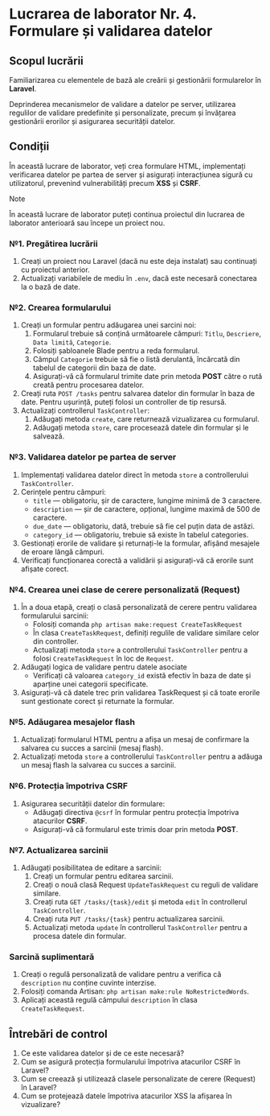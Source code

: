 # Lucrarea de laborator Nr. 4. Formulare și validarea datelor

## Scopul lucrării

Familiarizarea cu elementele de bază ale creării și gestionării formularelor în **Laravel**.

Deprinderea mecanismelor de validare a datelor pe server, utilizarea regulilor de validare predefinite și personalizate, precum și învățarea gestionării erorilor și asigurarea securității datelor.

## Condiții

În această lucrare de laborator, veți crea formulare HTML, implementați verificarea datelor pe partea de server și asigurați interacțiunea sigură cu utilizatorul, prevenind vulnerabilități precum **XSS** și **CSRF**.

> [!NOTE]
> În această lucrare de laborator puteți continua proiectul din lucrarea de laborator anterioară sau începe un proiect nou.

### №1. Pregătirea lucrării

1. Creați un proiect nou Laravel (dacă nu este deja instalat) sau continuați cu proiectul anterior.
2. Actualizați variabilele de mediu în `.env`, dacă este necesară conectarea la o bază de date.

### №2. Crearea formularului

1. Creați un formular pentru adăugarea unei sarcini noi:
   1. Formularul trebuie să conțină următoarele câmpuri: `Titlu`, `Descriere`, `Data limită`, `Categorie`.
   2. Folosiți șabloanele Blade pentru a reda formularul.
   3. Câmpul `Categorie` trebuie să fie o listă derulantă, încărcată din tabelul de categorii din baza de date.
   4. Asigurați-vă că formularul trimite date prin metoda **POST** către o rută creată pentru procesarea datelor.
2. Creați ruta `POST /tasks` pentru salvarea datelor din formular în baza de date. Pentru ușurință, puteți folosi un controller de tip resursă.
3. Actualizați controllerul `TaskController`:
   1. Adăugați metoda `create`, care returnează vizualizarea cu formularul.
   2. Adăugați metoda `store`, care procesează datele din formular și le salvează.

### №3. Validarea datelor pe partea de server

1. Implementați validarea datelor direct în metoda `store` a controllerului `TaskController`.
2. Cerințele pentru câmpuri:
   - `title` — obligatoriu, șir de caractere, lungime minimă de 3 caractere.
   - `description` — șir de caractere, opțional, lungime maximă de 500 de caractere.
   - `due_date` — obligatoriu, dată, trebuie să fie cel puțin data de astăzi.
   - `category_id` — obligatoriu, trebuie să existe în tabelul categories.
3. Gestionați erorile de validare și returnați-le la formular, afișând mesajele de eroare lângă câmpuri.
4. Verificați funcționarea corectă a validării și asigurați-vă că erorile sunt afișate corect.

### №4. Crearea unei clase de cerere personalizată (Request)

1. În a doua etapă, creați o clasă personalizată de cerere pentru validarea formularului sarcinii:
   - Folosiți comanda `php artisan make:request CreateTaskRequest`
   - În clasa `CreateTaskRequest`, definiți regulile de validare similare celor din controller.
   - Actualizați metoda `store` a controllerului `TaskController` pentru a folosi `CreateTaskRequest` în loc de `Request`.
2. Adăugați logica de validare pentru datele asociate
   - Verificați că valoarea `category_id` există efectiv în baza de date și aparține unei categorii specificate.
3. Asigurați-vă că datele trec prin validarea TaskRequest și că toate erorile sunt gestionate corect și returnate la formular.

### №5. Adăugarea mesajelor flash

1. Actualizați formularul HTML pentru a afișa un mesaj de confirmare la salvarea cu succes a sarcinii (mesaj flash).
2. Actualizați metoda `store` a controllerului `TaskController` pentru a adăuga un mesaj flash la salvarea cu succes a sarcinii.

### №6. Protecția împotriva CSRF

1. Asigurarea securității datelor din formulare:
   - Adăugați directiva `@csrf` în formular pentru protecția împotriva atacurilor **CSRF**.
   - Asigurați-vă că formularul este trimis doar prin metoda **POST**.

### №7. Actualizarea sarcinii

1. Adăugați posibilitatea de editare a sarcinii:
   1. Creați un formular pentru editarea sarcinii.
   2. Creați o nouă clasă Request `UpdateTaskRequest` cu reguli de validare similare.
   3. Creați ruta `GET /tasks/{task}/edit` și metoda `edit` în controllerul `TaskController`.
   4. Creați ruta `PUT /tasks/{task}` pentru actualizarea sarcinii.
   5. Actualizați metoda `update` în controllerul `TaskController` pentru a procesa datele din formular.

### Sarcină suplimentară

1. Creați o regulă personalizată de validare pentru a verifica că `description` nu conține cuvinte interzise.
2. Folosiți comanda Artisan: `php artisan make:rule NoRestrictedWords`.
3. Aplicați această regulă câmpului `description` în clasa `CreateTaskRequest`.

## Întrebări de control

1. Ce este validarea datelor și de ce este necesară?
2. Cum se asigură protecția formularului împotriva atacurilor CSRF în Laravel?
3. Cum se creează și utilizează clasele personalizate de cerere (Request) în Laravel?
4. Cum se protejează datele împotriva atacurilor XSS la afișarea în vizualizare?